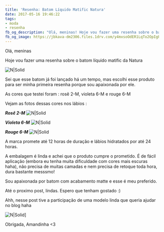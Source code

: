 ```yaml
---
title: 'Resenha: Batom Líquido Matific Natura'
date: 2017-05-16 19:46:22
tags:
- moda
- resenha
fb_og_description: "Olá, meninas! Hoje vou fazer uma resenha sobre o batom líquido matific da Natura. "
fb_og_image: https://jbkava-dm2306.files.1drv.com/y4mxsoOdER1LqTo2OpIgPJxtx-DdzBhKT-vs45gmCmSpkmnKjbKZjqM6UX3o32Y1XbDKqIZ4VuSpoB_6v6ZYiIQUwpQeI1uL15_pcwgM3iL57_-b_axbmvpGfQTDhyICXeN1Tfbp0dag9lAxegFeKMrqWpNXGEwIOjNbiFoNDKVlDz2GA7wui2mp-lzMM6G0DODrQ-h_jXEMsHqX7O-xMYQZw?width=481&height=520&cropmode=none
---
```


Olá, meninas 

Hoje vou fazer uma resenha sobre o batom líquido matific da Natura 

![N|Solid](https://jbkava-dm2306.files.1drv.com/y4mxsoOdER1LqTo2OpIgPJxtx-DdzBhKT-vs45gmCmSpkmnKjbKZjqM6UX3o32Y1XbDKqIZ4VuSpoB_6v6ZYiIQUwpQeI1uL15_pcwgM3iL57_-b_axbmvpGfQTDhyICXeN1Tfbp0dag9lAxegFeKMrqWpNXGEwIOjNbiFoNDKVlDz2GA7wui2mp-lzMM6G0DODrQ-h_jXEMsHqX7O-xMYQZw?width=481&height=520&cropmode=none)
 

<!-- more -->


Sei que esse batom já foi lançado há um tempo, mas escolhi esse produto para ser minha primeira resenha porque sou apaixonada por ele. 

As cores que testei foram : rosê 2-M, violeta 6-M e rouge 6-M 

Vejam as fotos dessas cores nos lábios : 

***Rosê 2-M***
![N|Solid](https://jbktdq-dm2306.files.1drv.com/y4mC6Wu_qtFU5TWFmwVRGZOxXBcv86rN1q8YaUjA1v8yNcixAMbTnoPMNoVmSYNPVaX0ETV_6jBgyVd_yChSbTlxDWeSWfeZNf2hJJQqc_eZIi5y0L014YFxOPKZaigy0Kj5oFh4AzuCGn8fQuwpxc_xX_7VOy_lAVtKHo5GAIHvihs84Wxoh5KOkb9JqjK8s9_nJFRKKBgphPMTMvSum2cXg?width=433&height=265&cropmode=none)

***Violeta 6-M***
![N|Solid](https://jbmugq-dm2306.files.1drv.com/y4mv5HxgLVAGzitv9FQfJU4nslgtNUTSUdVMAfin9WltPZJCCgzDOuRahHDM_dbAUFlz21EJeWiYDkMBMXXKDGDloPurINAOZN9ad0dll8cJyTtmL86NUmDNHpu9Pon0tf21NxZ9fz_R3xJQ25nUMRlimAHwhNsj0KKVn5TTpflOXQ6RspJm9nm4G7LtNp8UCg3w7t8CK5nTUtkiw2Kev1dFw?width=488&height=288&cropmode=none)

***Rouge 6-M***
![N|Solid](https://jbndiw-dm2306.files.1drv.com/y4m9owqHDE9-VmmqOyjBzNgr7-vEWzvTEl8gaRmM47LaTjD70OaGKoTKHpEDxouKqMqqvXZFc3EtNLU5a2cggO4On0VIQPsIoreyHxC7bET7r7X9UaIeCQR7sRy2_lDuJ2J4DVCaNEUeJUHk3dzcnxE9dkZjvOtjMI2cvNCaZTjbCIWB4_zVNsL39S_DgMR3eOmcYjF09PaBzgm_wme9y1obw?width=536&height=265&cropmode=none)

A marca promete até 12 horas de duração e lábios hidratados por até 24 horas.

A embalagem é linda e achei que o produto cumpre o prometido. É de fácil aplicação (embora eu tenha muita dificuldade com cores mais escuras haha), não precisa de muitas camadas e nem precisa de retoque toda hora, dura bastante messsmo!

Sou apaixonada por batom com acabamento matte e esse é meu preferido.

Até o proximo post, lindas. Espero que tenham gostado :) 

Ahh, nesse post tive a participação de uma modelo linda que queria ajudar no blog haha  

![N|Solid](https://jbl4ma-dm2306.files.1drv.com/y4mAG6q84dB_kOr_t-5wl6BhhcTKQ4g_FtLzeO6qojwn63hTG5tJFvJFlIIi2rMPRa8YJ6WjIOVFhz7yvbAbg8oW2xngtb9z75XsWZZTsKpQO7Fap9ue9OfKnrXY0YOu-btSoF9GNfFA5_5YZKWTe0LyFDRgKcPOPEHJvFhKGBaiGxMip_3iH2BOOqrLnn93kO3-ObDXLPPocqfYVMIQfMmTA?width=358&height=520&cropmode=none)]
 
Obrigada, Amandinha <3
